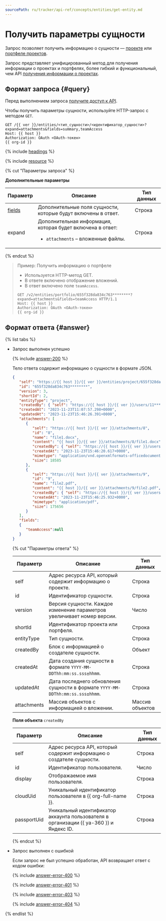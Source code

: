 ```yaml
---
sourcePath: ru/tracker/api-ref/concepts/entities/get-entity.md
---
```

# Получить параметры сущности

Запрос позволяет получить информацию о сущности — [проекте](../../manager/project-new.md) или [портфеле проектов](../../manager/portfolio.md).

Запрос представляет унифицированный метод для получения информации о проектах и портфелях, более гибкий и функциональный, чем API [получения информации о проектах](../projects/get-project.md).

## Формат запроса {#query}

Перед выполнением запроса [получите доступ к API](../access.md).

Чтобы получить параметры сущности, используйте HTTP-запрос с методом `GET`.

```http
GET /{{ ver }}/entities/<тип_сущности>/<идентификатор_сущности>?expand=attachments&fields=summary,teamAccess
Host: {{ host }}
Authorization: OAuth <OAuth-токен>
{{ org-id }}
```

{% include [headings](../../../_includes/tracker/api/headings.md) %}

{% include [resource](../../../_includes/tracker/api/resource-entity.md) %}

{% cut "Параметры запроса" %}

**Дополнительные параметры**

Параметр | Описание | Тип данных
-------- | -------- | ----------
[fields](./about-entities.md#query-params) |  Дополнительные поля сущности, которые будут включены в ответ. | Строка
expand | Дополнительная информация, которая будет включена в ответ:<ul><li>`attachments` – вложенные файлы.</li></ul> | Строка

{% endcut %}

> Пример: Получить информацию о портфеле
> 
> - Используется HTTP-метод GET.
> - В ответе включено отображение вложений.
> - В ответ включено поле `teamAccess`.
>
> ```
> GET /v2/entities/portfolio/655f328da834c763********?expand=attachments&fields=teamAccess HTTP/1.1
> Host: {{ host }}
> Authorization: OAuth <OAuth-токен>
> {{ org-id }}
> 
> ```

## Формат ответа {#answer}

{% list tabs %}

- Запрос выполнен успешно

   {% include [answer-200](../../../_includes/tracker/api/answer-200.md) %}

   Тело ответа содержит информацию о сущности в формате JSON.

   ```json
   {
      "self": "https://{{ host }}/{{ ver }}/entities/project/655f328da834c763********",
      "id": "655f328da834c763********",
      "version": 3,
      "shortId": 2,
      "entityType": "project",
      "createdBy": { "self": "https://{{ host }}/{{ ver }}/users/11********", "id": "11********", "display": "Имя Фамилия", "cloudUid": "ajevuhegoggf********", "passportUid": 11******** },
      "createdAt": "2023-11-23T11:07:57.298+0000",
      "updatedAt": "2023-11-23T15:46:26.391+0000",
      "attachments": [
         {
            "self": "https://{{ host }}/{{ ver }}/attachments/8",
            "id": "8",
            "name": "file1.docx",
            "content": "{{ host }}/{{ ver }}/attachments/8/file1.docx",
            "createdBy": { "self": "https://{{ host }}/{{ ver }}/users/11********", "id": "11********", "display": "Имя Фамилия", "cloudUid": "ajevuhegoggf********", "passportUid": 11******** },
            "createdAt": "2023-11-23T15:46:20.617+0000",
            "mimetype": "application/vnd.openxmlformats-officedocument.wordprocessingml.document",
            "size": 18585
         },
         {
            "self": "https://{{ host }}/{{ ver }}/attachments/9",
            "id": "9",
            "name": "file2.pdf",
            "content": "{{ host }}/{{ ver }}/attachments/9/file2.pdf",
            "createdBy": { "self": "https://{{ host }}/{{ ver }}/users/11********", "id": "11********", "display": "Имя Фамилия", "cloudUid": "ajevuhegoggf********", "passportUid": 11******** },
            "createdAt": "2023-11-23T15:46:25.932+0000",
            "mimetype": "application/pdf",
            "size": 175656
         }
      ],
      "fields":
      {
         "teamAccess":null
      }
   }
   ```

   {% cut "Параметры ответа" %}

   Параметр | Описание | Тип данных
   -------- | -------- | ----------
   self | Адрес ресурса API, который содержит информацию о проекте. | Строка
   id | Идентификатор сущности. | Строка
   version | Версия сущности. Каждое изменение параметров увеличивает номер версии. | Число
   shortId | Идентификатор проекта или портфеля. | Строка
   entityType | Тип сущности. | Строка
   createdBy | Блок с информацией о создателе сущности. | Объект
   createdAt | Дата создания сущности в формате `YYYY-MM-DDThh:mm:ss.sss±hhmm`. | Строка
   updatedAt | Дата последнего обновления сущности в формате `YYYY-MM-DDThh:mm:ss.sss±hhmm`. | Строка
   attachments | Массив объектов с информацией о вложении. | Массив объектов
   
   **Поля объекта** `createdBy`
    
   Параметр | Описание | Тип данных
   -------- | -------- | ----------
   self | Адрес ресурса API, который содержит информацию о создателе сущности. | Строка
   id | Идентификатор пользователя. | Число
   display | Отображаемое имя пользователя. | Строка
   cloudUid | Уникальный идентификатор пользователя в {{ org-full-name }}. | Строка
   passportUid | Уникальный идентификатор аккаунта пользователя в организации {{ ya-360 }} и Яндекс ID. | Строка

   {% endcut %}

- Запрос выполнен с ошибкой

   Если запрос не был успешно обработан, API возвращает ответ с кодом ошибки:

   {% include [answer-error-400](../../../_includes/tracker/api/answer-error-400.md) %}

   {% include [answer-error-401](../../../_includes/tracker/api/answer-error-401.md) %}

   {% include [answer-error-403](../../../_includes/tracker/api/answer-error-403.md) %}
    
   {% include [answer-error-404](../../../_includes/tracker/api/answer-error-404.md) %}

{% endlist %}